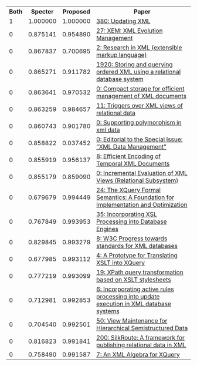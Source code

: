 <html><table><tr>
<th>Both</th>
<th>Specter</th>
<th>Proposed</th>
<th>Paper</th>
</tr>
<tr>
<td>1</td>
<td>1.000000</td>
<td>1.000000</td>
<td><a href="https://www.semanticscholar.org/paper/d2167626d98df87fab2f76b14fa49eaf81f96390">380: Updating XML</a></td>
</tr>
<tr>
<td>0</td>
<td>0.875141</td>
<td>0.954890</td>
<td><a href="https://www.semanticscholar.org/paper/7c947915a563fd86dc166b5e0aac4518677b3ea6">27: XEM: XML Evolution Management</a></td>
</tr>
<tr>
<td>0</td>
<td>0.867837</td>
<td>0.700695</td>
<td><a href="https://www.semanticscholar.org/paper/17071a998b60d7673d9e398e17585e7008f0957b">2: Research in XML (extensible markup language)</a></td>
</tr>
<tr>
<td>0</td>
<td>0.865271</td>
<td>0.911782</td>
<td><a href="https://www.semanticscholar.org/paper/6dc7b1da99e30592b54f2148c85e8725563011f7">1920: Storing and querying ordered XML using a relational database system</a></td>
</tr>
<tr>
<td>0</td>
<td>0.863641</td>
<td>0.970532</td>
<td><a href="https://www.semanticscholar.org/paper/73d1108e72ff58c0e0c5d72a0ade93083270b532">0: Compact storage for efficient management of XML documents</a></td>
</tr>
<tr>
<td>0</td>
<td>0.863259</td>
<td>0.984657</td>
<td><a href="https://www.semanticscholar.org/paper/a85bee30a9022fd7b89e2f97b52f3ecfa010830e">11: Triggers over XML views of relational data</a></td>
</tr>
<tr>
<td>0</td>
<td>0.860743</td>
<td>0.901780</td>
<td><a href="https://www.semanticscholar.org/paper/61157b5e40878404ca2f384e7a40e3df64b2aa91">0: Supporting polymorphism in xml data</a></td>
</tr>
<tr>
<td>0</td>
<td>0.858822</td>
<td>0.037452</td>
<td><a href="https://www.semanticscholar.org/paper/1a4276eda87d943a28b9f41561712aee5b64778e">0:   Editorial to the Special Issue: “XML Data Management” </a></td>
</tr>
<tr>
<td>0</td>
<td>0.855919</td>
<td>0.956137</td>
<td><a href="https://www.semanticscholar.org/paper/12873b0a5dc82f9474b9ba5afe91994fbc3b8cb7">8: Efficient Encoding of Temporal XML Documents</a></td>
</tr>
<tr>
<td>0</td>
<td>0.855179</td>
<td>0.859090</td>
<td><a href="https://www.semanticscholar.org/paper/945fbadbc6b47a863ad753ece3e3fc2ac7e6d619">0: Incremental Evaluation of XML Views (Relational Subsystem)</a></td>
</tr>
<tr>
<td>0</td>
<td>0.679679</td>
<td>0.994449</td>
<td><a href="https://www.semanticscholar.org/paper/69c6344adc95a8c5864df1eacd7b0b13220d0f23">24: The XQuery Formal Semantics: A Foundation for Implementation and Optimization</a></td>
</tr>
<tr>
<td>0</td>
<td>0.767849</td>
<td>0.993953</td>
<td><a href="https://www.semanticscholar.org/paper/a6a52808b3909a6b692d379d7123631c1a91a690">35: Incorporating XSL Processing into Database Engines</a></td>
</tr>
<tr>
<td>0</td>
<td>0.829845</td>
<td>0.993279</td>
<td><a href="https://www.semanticscholar.org/paper/80e3398f157d07a7fb199dd4ed599f7fd185f3a5">8: W3C Progress towards standards for XML databases</a></td>
</tr>
<tr>
<td>0</td>
<td>0.677985</td>
<td>0.993112</td>
<td><a href="https://www.semanticscholar.org/paper/d25fb3a200e03a989c61fc869be75d9450baa3de">4: A Prototype for Translating XSLT into XQuery</a></td>
</tr>
<tr>
<td>0</td>
<td>0.777219</td>
<td>0.993099</td>
<td><a href="https://www.semanticscholar.org/paper/89bac17e6be6579f0b3cea89c6aa0eeccfd85922">19: XPath query transformation based on XSLT stylesheets</a></td>
</tr>
<tr>
<td>0</td>
<td>0.712981</td>
<td>0.992853</td>
<td><a href="https://www.semanticscholar.org/paper/4e131ce82c84e67fb80bdcf2b7acc51bdc69252f">6: Incorporating active rules processing into update execution in XML database systems</a></td>
</tr>
<tr>
<td>0</td>
<td>0.704540</td>
<td>0.992501</td>
<td><a href="https://www.semanticscholar.org/paper/51547717eb45847513dee9dcea3cc23cfc77bfd2">50: View Maintenance for Hierarchical Semistructured Data</a></td>
</tr>
<tr>
<td>0</td>
<td>0.816823</td>
<td>0.991841</td>
<td><a href="https://www.semanticscholar.org/paper/db1810552f3eec8e0e438311862f5b65aed1314e">200: SilkRoute: A framework for publishing relational data in XML</a></td>
</tr>
<tr>
<td>0</td>
<td>0.758490</td>
<td>0.991587</td>
<td><a href="https://www.semanticscholar.org/paper/9288030683315f79aae4955ae5c371277ac7461e">7: An XML Algebra for XQuery</a></td>
</tr>
</table></html>
